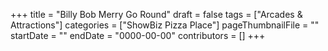 +++
title = "Billy Bob Merry Go Round"
draft = false
tags = ["Arcades & Attractions"]
categories = ["ShowBiz Pizza Place"]
pageThumbnailFile = ""
startDate = ""
endDate = "0000-00-00"
contributors = []
+++

